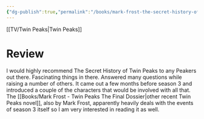 ```yaml
---
{"dg-publish":true,"permalink":"/books/mark-frost-the-secret-history-of-twin-peaks/","tags":["books"],"created":"2024-06-07","updated":"2025-03-13"}
---
```



[[TV/Twin Peaks\|Twin Peaks]]

# Review

I would highly recommend The Secret History of Twin Peaks to any Peakers out there. Fascinating things in there. Answered many questions while raising a number of others. It came out a few months before season 3 and introduced a couple of the characters that would be involved with all that. The [[Books/Mark Frost - Twin Peaks The Final Dossier\|other recent Twin Peaks novel]], also by Mark Frost, apparently heavily deals with the events of season 3 itself so I am very interested in reading it as well.

